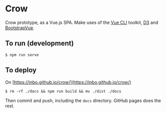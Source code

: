 # Crow

Crow prototype, as a Vue.js SPA. Make uses of the [Vue CLI](https://cli.vuejs.org/) toolkit, [D3](https://d3js.org/) and [BootstrapVue](https://bootstrap-vue.js.org/).

## To run (development)

```
$ npm run serve
```

## To deploy

On [https://inbo.github.io/crow/](https://inbo.github.io/crow/)

```
$ rm -rf ./docs && npm run build && mv ./dist ./docs
```

Then commit and push, including the `docs` directory. GitHub pages does the rest. 